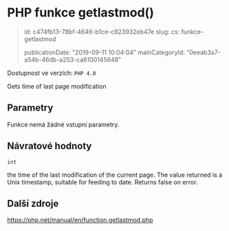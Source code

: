 PHP funkce getlastmod()
=======================

> id: c474fb13-78bf-4646-b1ce-c823932eb47e
> slug:
> 	cs: funkce-getlastmod
> 
> publicationDate: "2019-09-11 10:04:04"
> mainCategoryId: "0eeab3a7-a54b-46db-a253-ca6100145648"

Dostupnost ve verzích: `PHP 4.0`

Gets time of last page modification


Parametry
--------------

Funkce nemá žádné vstupní parametry.

Návratové hodnoty
----------------

`int`

the time of the last modification of the current
page. The value returned is a Unix timestamp, suitable for
feeding to date. Returns false on error.

Další zdroje
------------

https://php.net/manual/en/function.getlastmod.php
